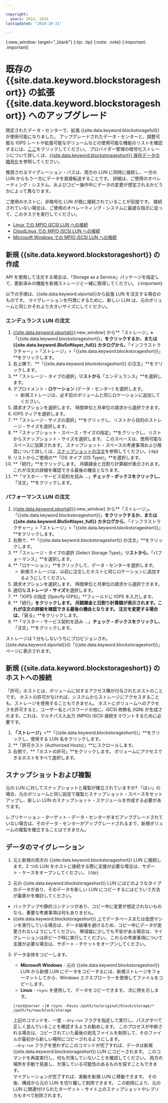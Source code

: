 ```yaml
---

copyright:
  years: 2014, 2018
lastupdated: "2018-10-31"

---
```

{:new_window: target="_blank"}
{:tip: .tip}
{:note: .note}
{:important: .important}

# 既存の {{site.data.keyword.blockstorageshort}} の拡張 {{site.data.keyword.blockstorageshort}} へのアップグレード

限定されたデータ・センターで、拡張 {{site.data.keyword.blockstoragefull}} が使用可能になりました。 アップグレードされたデータ・センターと、調整可能な IOPS レートや拡張可能なボリュームなどの使用可能な機能のリストを確認するには、[ここ](new-ibm-block-and-file-storage-location-and-features.html)をクリックしてください。 プロバイダー管理の暗号化ストレージについて詳しくは、[{{site.data.keyword.blockstorageshort}} 保存データの暗号化](block-file-storage-encryption-rest.html)を参照してください。

推奨されるマイグレーション・パスは、両方の LUN に同時に接続し、一方の LUN からもう一方にデータを直接転送することです。 詳細は、ご使用のオペレーティング・システム、およびコピー操作中にデータの変更が想定されるかどうかによって異なります。

ご使用のホストに、非暗号化 LUN が既に接続されていることが前提です。 接続されていない場合は、ご使用のオペレーティング・システムに最適な指示に従って、このタスクを実行してください。

- [Linux での MPIO iSCSI LUN への接続](accessing_block_storage_linux.html)
- [CloudLinux での MPIO iSCSI LUN への接続](configure-iscsi-cloudlinux.html)
- [Microsoft Windows での MPIO iSCSI LUN への接続](accessing-block-storage-windows.html)

## 新規 {{site.data.keyword.blockstorageshort}} の作成

API を使用して注文する場合は、「Storage as a Service」パッケージを指定して、更新済みの機能を新規ストレージと一緒に取得してください。
{:important}

以下の手順は、{{site.data.keyword.slportal}}から拡張 LUN を注文する場合のものです。 マイグレーションを円滑にするために、新しい LUN は、元のボリュームと同じかそれより大きいサイズにしてください。

### エンデュランス LUN の注文

1. [{{site.data.keyword.slportal}}](https://control.softlayer.com/){:new_window} から**「ストレージ」**>**「{{site.data.keyword.blockstorageshort}}」**をクリックするか、または  {{site.data.keyword.BluSoftlayer_full}} カタログから、**「インフラストラクチャー」>「ストレージ」>「{{site.data.keyword.blockstorageshort}}」**をクリックします。
2. 右上隅で、**「{{site.data.keyword.blockstorageshort}} の注文」**をクリックします。
3. **「ストレージ・タイプの選択」**リストから**「エンデュランス」**を選択します。
4. デプロイメント・**ロケーション** (データ・センター) を選択します。
   - 新規ストレージは、必ず前のボリュームと同じロケーションに追加してください。
5. 請求オプションを選択します。 時間単位と月単位の請求から選択できます。
6. IOPS ティアを選択します。
7. **「ストレージ・サイズの選択」**をクリックし、リストから目的のストレージ・サイズを選択します。
8. **「スナップショット・スペース・サイズの指定」**をクリックし、リストからスナップショット・サイズを選択します。 このスペースは、使用可能なスペースに加算されます。
   スナップショット・スペースの考慮事項および推奨について詳しくは、[スナップショットの注文](ordering-snapshots.html)を参照してください。{:tip}
9. リストからご使用の**「OS タイプ (OS Type)」**を選択します。
10. **「続行」**をクリックします。 月額課金と日割り計算額が表示されます。これが注文の詳細を確認できる最後の機会となります。
11. **「マスター・サービス契約を読み ...」**チェック・ボックスをクリックし、**「注文」**をクリックします。

### パフォーマンス LUN の注文

1. [{{site.data.keyword.slportal}}](https://control.softlayer.com/){:new_window} から**「ストレージ」**、**「{{site.data.keyword.blockstorageshort}}」**をクリックするか、または  {{site.data.keyword.BluSoftlayer_full}} カタログから、**「インフラストラクチャー」>「ストレージ」>「{{site.data.keyword.blockstorageshort}}」**をクリックします。
2. 右側で、**「{{site.data.keyword.blockstorageshort}} の注文」**をクリックします。
3. **「ストレージ・タイプの選択 (Select Storage Type)」**リストから、**「パフォーマンス」**を選択します。
4. **「ロケーション」**をクリックして、データ・センターを選択します。
   - 新規ストレージは、以前に注文したホストと同じロケーションに追加するようにしてください。
5. 請求オプションを選択します。 時間単位と月単位の請求から選択できます。
6. 適切な**ストレージ・サイズ**を選択します。
7. **「IOPS の指定 (Specify IOPS)」**フィールドに IOPS を入力します。
8. **「続行」**をクリックします。 月額課金と日割り計算額が表示されます。これが注文の詳細を確認できる最後の機会となります。 注文を変更する場合は、**「戻る」**をクリックします。
9. **「マスター・サービス契約を読み ...」**チェック・ボックスをクリックし、**「注文」**をクリックします。

ストレージは 1 分もしないうちにプロビジョンされ、{{site.data.keyword.slportal}}の「{{site.data.keyword.blockstorageshort}}」ページに表示されます。



## 新規 {{site.data.keyword.blockstorageshort}} のホストへの接続

「許可」ホストとは、ボリュームに対するアクセス権が付与されたホストのことです。 ホストの許可がなければ、システムからストレージにアクセスすることも、ストレージを使用することもできません。 ホストにボリュームへのアクセスを許可すると、ユーザー名とパスワードの他に、iSCSI 修飾名 (IQN) が生成されます。これは、マルチパス入出力 (MPIO) iSCSI 接続をマウントするために必要です。

1. **「ストレージ」**>**「{{site.data.keyword.blockstorageshort}}」**をクリックし、使用する LUN 名をクリックします。
2. **「許可ホスト (Authorized Hosts)」**にスクロールします。
3. 右側で、**「ホストの許可」**をクリックします。 ボリュームにアクセスできるホストをすべて選択します。


## スナップショットおよび複製

元の LUN に対してスナップショットと複製が確立されていますか? 「はい」の場合、元のボリュームと同じ設定で複製とスナップショット・スペースをセットアップし、新しい LUN のスナップショット・スケジュールを作成する必要があります。

レプリケーション・ターゲット・データ・センターがまだアップグレードされていない場合は、そのデータ・センターがアップグレードされるまで、新規ボリュームの複製を確立することはできません。


## データのマイグレーション

1. 元と新規の両方の {{site.data.keyword.blockstorageshort}} LUN に接続します。2 つの LUN をホストに接続する際に支援が必要な場合は、サポート・ケースをオープンしてください。
   {:tip}

2. 元の {{site.data.keyword.blockstorageshort}} LUN にはどのようなタイプのデータがあり、そのデータを新しい LUN にコピーするにはどういう方法が最善かを検討してください。
  - バックアップや静的コンテンツがあり、コピー中に変更が想定されないものなら、重要な考慮事項は何もありません。
  - {{site.data.keyword.blockstorageshort}} 上でデータベースまたは仮想マシンを実行している場合は、データ破壊を避けるため、コピー中にデータが変更されないようにしてください。 帯域幅に少しでも不安がある場合は、マイグレーションは非ピーク時に実行してください。 これらの考慮事項について支援が必要な場合は、サポート・チケットをオープンしてください。

3. データ全体をコピーします。
   - **Microsoft Windows** - 元の {{site.data.keyword.blockstorageshort}} LUN から新規 LUN にデータをコピーするには、新規ストレージをフォーマットしてから、Windows エクスプローラーを使用してファイルをコピーします。
   - **Linux** - `rsync` を使用して、データをコピーできます。 次に例を示します。
   ```
   [root@server ~]# rsync -Pavzu /path/to/original/block/storage/* /path/to/new/block/storage
   ```

   上記のコマンドを、一度 `--dry-run` フラグを指定して実行し、パスがすべて正しく並んでいることを確認するようお勧めします。 このプロセスが中断される場合は、コピーされていた最後の宛先ファイルを削除して、そのファイルが最初から新しい場所にコピーされるようにします。<br/>
   `--dry-run` フラグを使わずにこのコマンドが完了すれば、データは新規 {{site.data.keyword.blockstorageshort}} LUN にコピーされます。 このコマンドを再度実行し、何も欠落していないことを確認してください。 両方の場所を手動で見直し、欠落している可能性のあるものを探すこともできます。<br/>
   マイグレーションが完了すれば、実動を新規 LUN に移動できます。 その後、構成から元の LUN を切り離して削除できます。 この削除により、元の LUN に関連付けられたターゲット・サイト上のスナップショットやレプリカもすべて削除されます。
